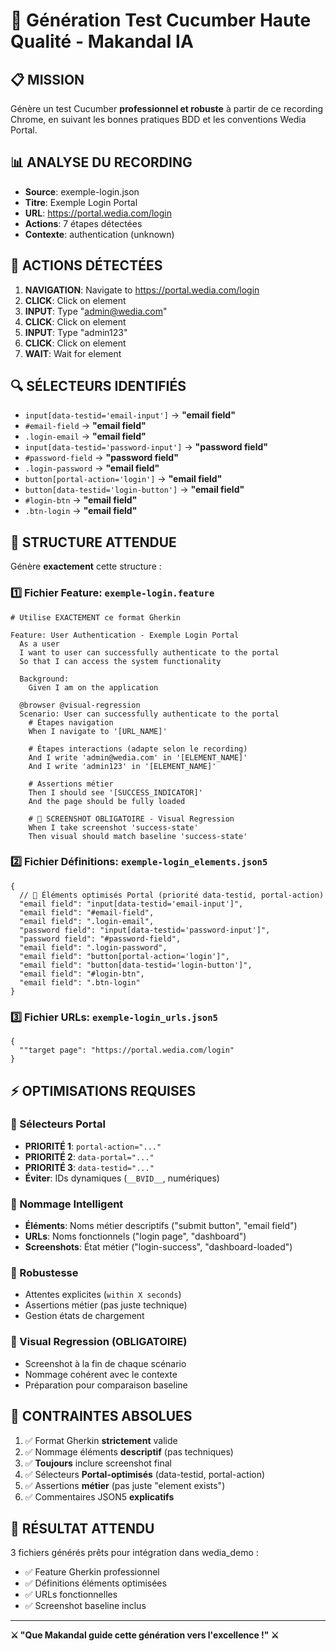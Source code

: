 # 🎯 Génération Test Cucumber Haute Qualité - Makandal IA

## 📋 MISSION
Génère un test Cucumber **professionnel et robuste** à partir de ce recording Chrome, en suivant les bonnes pratiques BDD et les conventions Wedia Portal.

## 📊 ANALYSE DU RECORDING
- **Source**: exemple-login.json
- **Titre**: Exemple Login Portal
- **URL**: https://portal.wedia.com/login
- **Actions**: 7 étapes détectées
- **Contexte**: authentication (unknown)

## 🎯 ACTIONS DÉTECTÉES
1. **NAVIGATION**: Navigate to https://portal.wedia.com/login
2. **CLICK**: Click on element
3. **INPUT**: Type "admin@wedia.com"
4. **CLICK**: Click on element
5. **INPUT**: Type "admin123"
6. **CLICK**: Click on element
7. **WAIT**: Wait for element

## 🔍 SÉLECTEURS IDENTIFIÉS
- `input[data-testid='email-input']` → **"email field"**
- `#email-field` → **"email field"**
- `.login-email` → **"email field"**
- `input[data-testid='password-input']` → **"password field"**
- `#password-field` → **"password field"**
- `.login-password` → **"email field"**
- `button[portal-action='login']` → **"email field"**
- `button[data-testid='login-button']` → **"email field"**
- `#login-btn` → **"email field"**
- `.btn-login` → **"email field"**

## 📝 STRUCTURE ATTENDUE
Génère **exactement** cette structure :

### 1️⃣ Fichier Feature: `exemple-login.feature`
```gherkin
# Utilise EXACTEMENT ce format Gherkin

Feature: User Authentication - Exemple Login Portal
  As a user
  I want to user can successfully authenticate to the portal
  So that I can access the system functionality

  Background:
    Given I am on the application

  @browser @visual-regression
  Scenario: User can successfully authenticate to the portal
    # Étapes navigation
    When I navigate to '[URL_NAME]'
    
    # Étapes interactions (adapte selon le recording)
    And I write 'admin@wedia.com' in '[ELEMENT_NAME]'
    And I write 'admin123' in '[ELEMENT_NAME]'
    
    # Assertions métier
    Then I should see '[SUCCESS_INDICATOR]'
    And the page should be fully loaded
    
    # 📸 SCREENSHOT OBLIGATOIRE - Visual Regression
    When I take screenshot 'success-state'
    Then visual should match baseline 'success-state'
```

### 2️⃣ Fichier Définitions: `exemple-login_elements.json5`
```json5
{
  // 🎯 Éléments optimisés Portal (priorité data-testid, portal-action)
  "email field": "input[data-testid='email-input']",
  "email field": "#email-field",
  "email field": ".login-email",
  "password field": "input[data-testid='password-input']",
  "password field": "#password-field",
  "email field": ".login-password",
  "email field": "button[portal-action='login']",
  "email field": "button[data-testid='login-button']",
  "email field": "#login-btn",
  "email field": ".btn-login"
}
```

### 3️⃣ Fichier URLs: `exemple-login_urls.json5`
```json5
{
  ""target page": "https://portal.wedia.com/login"
}
```

## ⚡ OPTIMISATIONS REQUISES

### 🎯 Sélecteurs Portal
- **PRIORITÉ 1**: `portal-action="..."`
- **PRIORITÉ 2**: `data-portal="..."` 
- **PRIORITÉ 3**: `data-testid="..."`
- **Éviter**: IDs dynamiques (`__BVID__`, numériques)

### 📝 Nommage Intelligent
- **Éléments**: Noms métier descriptifs ("submit button", "email field")
- **URLs**: Noms fonctionnels ("login page", "dashboard")
- **Screenshots**: État métier ("login-success", "dashboard-loaded")

### 🔧 Robustesse
- Attentes explicites (`within X seconds`)
- Assertions métier (pas juste technique)
- Gestion états de chargement

### 📸 Visual Regression (OBLIGATOIRE)
- Screenshot à la fin de chaque scénario
- Nommage cohérent avec le contexte
- Préparation pour comparaison baseline

## 🚨 CONTRAINTES ABSOLUES
1. ✅ Format Gherkin **strictement** valide
2. ✅ Nommage éléments **descriptif** (pas techniques)  
3. ✅ **Toujours** inclure screenshot final
4. ✅ Sélecteurs **Portal-optimisés** (data-testid, portal-action)
5. ✅ Assertions **métier** (pas juste "element exists")
6. ✅ Commentaires JSON5 **explicatifs**

## 🎯 RÉSULTAT ATTENDU
3 fichiers générés prêts pour intégration dans wedia_demo :
- ✅ Feature Gherkin professionnel
- ✅ Définitions éléments optimisées  
- ✅ URLs fonctionnelles
- ✅ Screenshot baseline inclus

---
**⚔️ "Que Makandal guide cette génération vers l'excellence !" ⚔️**